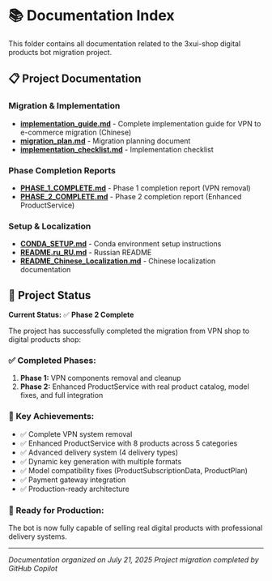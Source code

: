 # 📚 Documentation Index

This folder contains all documentation related to the 3xui-shop digital products bot migration project.

## 📋 Project Documentation

### Migration & Implementation
- **[implementation_guide.md](implementation_guide.md)** - Complete implementation guide for VPN to e-commerce migration (Chinese)
- **[migration_plan.md](migration_plan.md)** - Migration planning document
- **[implementation_checklist.md](implementation_checklist.md)** - Implementation checklist

### Phase Completion Reports
- **[PHASE_1_COMPLETE.md](PHASE_1_COMPLETE.md)** - Phase 1 completion report (VPN removal)
- **[PHASE_2_COMPLETE.md](PHASE_2_COMPLETE.md)** - Phase 2 completion report (Enhanced ProductService)

### Setup & Localization
- **[CONDA_SETUP.md](CONDA_SETUP.md)** - Conda environment setup instructions
- **[README.ru_RU.md](README.ru_RU.md)** - Russian README
- **[README_Chinese_Localization.md](README_Chinese_Localization.md)** - Chinese localization documentation

## 🚀 Project Status

**Current Status:** ✅ **Phase 2 Complete**

The project has successfully completed the migration from VPN shop to digital products shop:

### ✅ Completed Phases:
1. **Phase 1:** VPN components removal and cleanup
2. **Phase 2:** Enhanced ProductService with real product catalog, model fixes, and full integration

### 🎯 Key Achievements:
- ✅ Complete VPN system removal
- ✅ Enhanced ProductService with 8 products across 5 categories
- ✅ Advanced delivery system (4 delivery types)
- ✅ Dynamic key generation with multiple formats
- ✅ Model compatibility fixes (ProductSubscriptionData, ProductPlan)
- ✅ Payment gateway integration
- ✅ Production-ready architecture

### 🚀 Ready for Production:
The bot is now fully capable of selling real digital products with professional delivery systems.

---

*Documentation organized on July 21, 2025*
*Project migration completed by GitHub Copilot*
